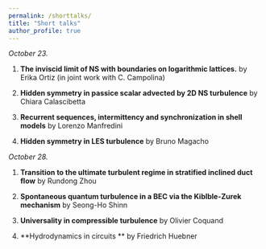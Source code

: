 ```yaml
---
permalink: /shorttalks/
title: "Short talks"
author_profile: true
---
```


*October 23.*

1. **The inviscid limit of NS with boundaries on logarithmic lattices.** by Erika Ortiz (in joint work with C. Campolina)

1. **Hidden symmetry in passice scalar advected by 2D NS turbulence** by Chiara Calascibetta

1. **Recurrent sequences, intermittency and synchronization in shell models** by Lorenzo Manfredini

1. **Hidden symmetry in LES turbulence** by Bruno Magacho

*October 28.*

1. **Transition to the ultimate turbulent regime in stratified inclined duct flow** by Rundong Zhou

1. **Spontaneous quantum turbulence in a BEC via the Kiblble-Zurek mechanism** by Seong-Ho Shinn

1. **Universality in compressible turbulence** by Olivier Coquand

1. **Hydrodynamics in circuits ** by Friedrich Huebner
